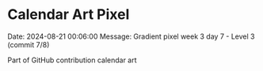 # Calendar Art Pixel

Date: 2024-08-21 00:06:00
Message: Gradient pixel week 3 day 7 - Level 3 (commit 7/8)

Part of GitHub contribution calendar art
